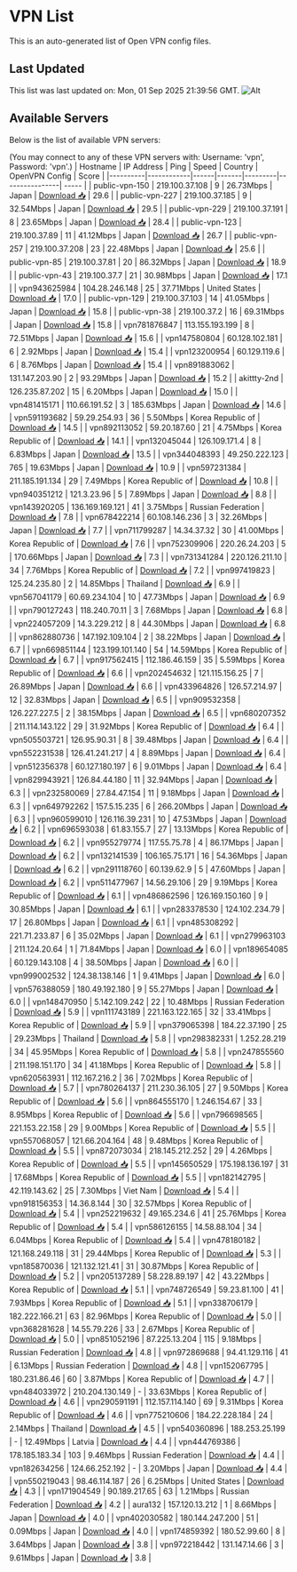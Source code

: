 # VPN List

This is an auto-generated list of Open VPN config files.

## Last Updated

This list was last updated on: Mon, 01 Sep 2025 21:39:56 GMT.
![Alt](https://repobeats.axiom.co/api/embed/186b98318ef1479477931607c1ad7d823f12451f.svg "Repobeats analytics image")

## Available Servers

Below is the list of available VPN servers:

(You may connect to any of these VPN servers with: Username: 'vpn', Password: 'vpn'.)
| Hostname | IP Address | Ping | Speed | Country | OpenVPN Config | Score |
|----------|------------|------|-------|---------|----------------| ----- |
| public-vpn-150 | 219.100.37.108 | 9 | 26.73Mbps | Japan | [Download 📥](./configs/server_0_JP.ovpn) | 29.6 |
| public-vpn-227 | 219.100.37.185 | 9 | 32.54Mbps | Japan | [Download 📥](./configs/server_1_JP.ovpn) | 29.5 |
| public-vpn-229 | 219.100.37.191 | 8 | 23.65Mbps | Japan | [Download 📥](./configs/server_2_JP.ovpn) | 28.4 |
| public-vpn-123 | 219.100.37.89 | 11 | 41.12Mbps | Japan | [Download 📥](./configs/server_3_JP.ovpn) | 26.7 |
| public-vpn-257 | 219.100.37.208 | 23 | 22.48Mbps | Japan | [Download 📥](./configs/server_4_JP.ovpn) | 25.6 |
| public-vpn-85 | 219.100.37.81 | 20 | 86.32Mbps | Japan | [Download 📥](./configs/server_5_JP.ovpn) | 18.9 |
| public-vpn-43 | 219.100.37.7 | 21 | 30.98Mbps | Japan | [Download 📥](./configs/server_6_JP.ovpn) | 17.1 |
| vpn943625984 | 104.28.246.148 | 25 | 37.71Mbps | United States | [Download 📥](./configs/server_7_US.ovpn) | 17.0 |
| public-vpn-129 | 219.100.37.103 | 14 | 41.05Mbps | Japan | [Download 📥](./configs/server_8_JP.ovpn) | 15.8 |
| public-vpn-38 | 219.100.37.2 | 16 | 69.31Mbps | Japan | [Download 📥](./configs/server_9_JP.ovpn) | 15.8 |
| vpn781876847 | 113.155.193.199 | 8 | 72.51Mbps | Japan | [Download 📥](./configs/server_10_JP.ovpn) | 15.6 |
| vpn147580804 | 60.128.102.181 | 6 | 2.92Mbps | Japan | [Download 📥](./configs/server_11_JP.ovpn) | 15.4 |
| vpn123200954 | 60.129.119.6 | 6 | 8.76Mbps | Japan | [Download 📥](./configs/server_12_JP.ovpn) | 15.4 |
| vpn891883062 | 131.147.203.90 | 2 | 93.29Mbps | Japan | [Download 📥](./configs/server_13_JP.ovpn) | 15.2 |
| akittty-2nd | 126.235.87.202 | 15 | 6.20Mbps | Japan | [Download 📥](./configs/server_14_JP.ovpn) | 15.0 |
| vpn481415171 | 110.66.191.52 | 3 | 185.63Mbps | Japan | [Download 📥](./configs/server_15_JP.ovpn) | 14.6 |
| vpn591193682 | 59.29.254.93 | 36 | 5.50Mbps | Korea Republic of | [Download 📥](./configs/server_16_KR.ovpn) | 14.5 |
| vpn892113052 | 59.20.187.60 | 21 | 4.75Mbps | Korea Republic of | [Download 📥](./configs/server_17_KR.ovpn) | 14.1 |
| vpn132045044 | 126.109.171.4 | 8 | 6.83Mbps | Japan | [Download 📥](./configs/server_18_JP.ovpn) | 13.5 |
| vpn344048393 | 49.250.222.123 | 765 | 19.63Mbps | Japan | [Download 📥](./configs/server_19_JP.ovpn) | 10.9 |
| vpn597231384 | 211.185.191.134 | 29 | 7.49Mbps | Korea Republic of | [Download 📥](./configs/server_20_KR.ovpn) | 10.8 |
| vpn940351212 | 121.3.23.96 | 5 | 7.89Mbps | Japan | [Download 📥](./configs/server_21_JP.ovpn) | 8.8 |
| vpn143920205 | 136.169.169.121 | 41 | 3.75Mbps | Russian Federation | [Download 📥](./configs/server_22_RU.ovpn) | 7.8 |
| vpn678422214 | 60.108.146.236 | 3 | 32.26Mbps | Japan | [Download 📥](./configs/server_23_JP.ovpn) | 7.7 |
| vpn711799287 | 14.34.37.32 | 30 | 41.00Mbps | Korea Republic of | [Download 📥](./configs/server_24_KR.ovpn) | 7.6 |
| vpn752309906 | 220.26.24.203 | 5 | 170.66Mbps | Japan | [Download 📥](./configs/server_25_JP.ovpn) | 7.3 |
| vpn731341284 | 220.126.211.10 | 34 | 7.76Mbps | Korea Republic of | [Download 📥](./configs/server_26_KR.ovpn) | 7.2 |
| vpn997419823 | 125.24.235.80 | 2 | 14.85Mbps | Thailand | [Download 📥](./configs/server_27_TH.ovpn) | 6.9 |
| vpn567041179 | 60.69.234.104 | 10 | 47.73Mbps | Japan | [Download 📥](./configs/server_28_JP.ovpn) | 6.9 |
| vpn790127243 | 118.240.70.11 | 3 | 7.68Mbps | Japan | [Download 📥](./configs/server_29_JP.ovpn) | 6.8 |
| vpn224057209 | 14.3.229.212 | 8 | 44.30Mbps | Japan | [Download 📥](./configs/server_30_JP.ovpn) | 6.8 |
| vpn862880736 | 147.192.109.104 | 2 | 38.22Mbps | Japan | [Download 📥](./configs/server_31_JP.ovpn) | 6.7 |
| vpn669851144 | 123.199.101.140 | 54 | 14.59Mbps | Korea Republic of | [Download 📥](./configs/server_32_KR.ovpn) | 6.7 |
| vpn917562415 | 112.186.46.159 | 35 | 5.59Mbps | Korea Republic of | [Download 📥](./configs/server_33_KR.ovpn) | 6.6 |
| vpn202454632 | 121.115.156.25 | 7 | 26.89Mbps | Japan | [Download 📥](./configs/server_34_JP.ovpn) | 6.6 |
| vpn433964826 | 126.57.214.97 | 12 | 32.83Mbps | Japan | [Download 📥](./configs/server_35_JP.ovpn) | 6.5 |
| vpn909532358 | 126.227.227.5 | 2 | 38.15Mbps | Japan | [Download 📥](./configs/server_36_JP.ovpn) | 6.5 |
| vpn680207352 | 211.114.143.122 | 29 | 31.92Mbps | Korea Republic of | [Download 📥](./configs/server_37_KR.ovpn) | 6.4 |
| vpn505503721 | 126.95.90.31 | 8 | 39.48Mbps | Japan | [Download 📥](./configs/server_38_JP.ovpn) | 6.4 |
| vpn552231538 | 126.41.241.217 | 4 | 8.89Mbps | Japan | [Download 📥](./configs/server_39_JP.ovpn) | 6.4 |
| vpn512356378 | 60.127.180.197 | 6 | 9.01Mbps | Japan | [Download 📥](./configs/server_40_JP.ovpn) | 6.4 |
| vpn829943921 | 126.84.44.180 | 11 | 32.94Mbps | Japan | [Download 📥](./configs/server_41_JP.ovpn) | 6.3 |
| vpn232580069 | 27.84.47.154 | 11 | 9.18Mbps | Japan | [Download 📥](./configs/server_42_JP.ovpn) | 6.3 |
| vpn649792262 | 157.5.15.235 | 6 | 266.20Mbps | Japan | [Download 📥](./configs/server_43_JP.ovpn) | 6.3 |
| vpn960599010 | 126.116.39.231 | 10 | 47.53Mbps | Japan | [Download 📥](./configs/server_44_JP.ovpn) | 6.2 |
| vpn696593038 | 61.83.155.7 | 27 | 13.13Mbps | Korea Republic of | [Download 📥](./configs/server_45_KR.ovpn) | 6.2 |
| vpn955279774 | 117.55.75.78 | 4 | 86.17Mbps | Japan | [Download 📥](./configs/server_46_JP.ovpn) | 6.2 |
| vpn132141539 | 106.165.75.171 | 16 | 54.36Mbps | Japan | [Download 📥](./configs/server_47_JP.ovpn) | 6.2 |
| vpn291118760 | 60.139.62.9 | 5 | 47.60Mbps | Japan | [Download 📥](./configs/server_48_JP.ovpn) | 6.2 |
| vpn511477967 | 14.56.29.106 | 29 | 9.19Mbps | Korea Republic of | [Download 📥](./configs/server_49_KR.ovpn) | 6.1 |
| vpn486862596 | 126.169.150.160 | 9 | 30.85Mbps | Japan | [Download 📥](./configs/server_50_JP.ovpn) | 6.1 |
| vpn283378530 | 124.102.234.79 | 17 | 26.80Mbps | Japan | [Download 📥](./configs/server_51_JP.ovpn) | 6.1 |
| vpn485308292 | 221.71.233.87 | 6 | 35.02Mbps | Japan | [Download 📥](./configs/server_52_JP.ovpn) | 6.1 |
| vpn279963103 | 211.124.20.64 | 1 | 71.84Mbps | Japan | [Download 📥](./configs/server_53_JP.ovpn) | 6.0 |
| vpn189654085 | 60.129.143.108 | 4 | 38.50Mbps | Japan | [Download 📥](./configs/server_54_JP.ovpn) | 6.0 |
| vpn999002532 | 124.38.138.146 | 1 | 9.41Mbps | Japan | [Download 📥](./configs/server_55_JP.ovpn) | 6.0 |
| vpn576388059 | 180.49.192.180 | 9 | 55.27Mbps | Japan | [Download 📥](./configs/server_56_JP.ovpn) | 6.0 |
| vpn148470950 | 5.142.109.242 | 22 | 10.48Mbps | Russian Federation | [Download 📥](./configs/server_57_RU.ovpn) | 5.9 |
| vpn111743189 | 221.163.122.165 | 32 | 33.41Mbps | Korea Republic of | [Download 📥](./configs/server_58_KR.ovpn) | 5.9 |
| vpn379065398 | 184.22.37.190 | 25 | 29.23Mbps | Thailand | [Download 📥](./configs/server_59_TH.ovpn) | 5.8 |
| vpn298382331 | 1.252.28.219 | 34 | 45.95Mbps | Korea Republic of | [Download 📥](./configs/server_60_KR.ovpn) | 5.8 |
| vpn247855560 | 211.198.151.170 | 34 | 41.18Mbps | Korea Republic of | [Download 📥](./configs/server_61_KR.ovpn) | 5.8 |
| vpn620563931 | 112.167.216.2 | 36 | 7.02Mbps | Korea Republic of | [Download 📥](./configs/server_62_KR.ovpn) | 5.7 |
| vpn780264137 | 211.230.36.105 | 27 | 9.50Mbps | Korea Republic of | [Download 📥](./configs/server_63_KR.ovpn) | 5.6 |
| vpn864555170 | 1.246.154.67 | 33 | 8.95Mbps | Korea Republic of | [Download 📥](./configs/server_64_KR.ovpn) | 5.6 |
| vpn796698565 | 221.153.22.158 | 29 | 9.00Mbps | Korea Republic of | [Download 📥](./configs/server_65_KR.ovpn) | 5.5 |
| vpn557068057 | 121.66.204.164 | 48 | 9.48Mbps | Korea Republic of | [Download 📥](./configs/server_66_KR.ovpn) | 5.5 |
| vpn872073034 | 218.145.212.252 | 29 | 4.26Mbps | Korea Republic of | [Download 📥](./configs/server_67_KR.ovpn) | 5.5 |
| vpn145650529 | 175.198.136.197 | 31 | 17.68Mbps | Korea Republic of | [Download 📥](./configs/server_68_KR.ovpn) | 5.5 |
| vpn182142795 | 42.119.143.62 | 25 | 7.30Mbps | Viet Nam | [Download 📥](./configs/server_69_VN.ovpn) | 5.4 |
| vpn918156353 | 14.36.8.144 | 30 | 32.57Mbps | Korea Republic of | [Download 📥](./configs/server_70_KR.ovpn) | 5.4 |
| vpn252219632 | 49.165.234.6 | 41 | 25.76Mbps | Korea Republic of | [Download 📥](./configs/server_71_KR.ovpn) | 5.4 |
| vpn586126155 | 14.58.88.104 | 34 | 6.04Mbps | Korea Republic of | [Download 📥](./configs/server_72_KR.ovpn) | 5.4 |
| vpn478180182 | 121.168.249.118 | 31 | 29.44Mbps | Korea Republic of | [Download 📥](./configs/server_73_KR.ovpn) | 5.3 |
| vpn185870036 | 121.132.121.41 | 31 | 30.87Mbps | Korea Republic of | [Download 📥](./configs/server_74_KR.ovpn) | 5.2 |
| vpn205137289 | 58.228.89.197 | 42 | 43.22Mbps | Korea Republic of | [Download 📥](./configs/server_75_KR.ovpn) | 5.1 |
| vpn748726549 | 59.23.81.100 | 41 | 7.93Mbps | Korea Republic of | [Download 📥](./configs/server_76_KR.ovpn) | 5.1 |
| vpn338706179 | 182.222.166.21 | 63 | 82.96Mbps | Korea Republic of | [Download 📥](./configs/server_77_KR.ovpn) | 5.0 |
| vpn368281628 | 14.55.79.226 | 33 | 2.67Mbps | Korea Republic of | [Download 📥](./configs/server_78_KR.ovpn) | 5.0 |
| vpn851052196 | 87.225.13.204 | 115 | 9.18Mbps | Russian Federation | [Download 📥](./configs/server_79_RU.ovpn) | 4.8 |
| vpn972869688 | 94.41.129.116 | 41 | 6.13Mbps | Russian Federation | [Download 📥](./configs/server_80_RU.ovpn) | 4.8 |
| vpn152067795 | 180.231.86.46 | 60 | 3.87Mbps | Korea Republic of | [Download 📥](./configs/server_81_KR.ovpn) | 4.7 |
| vpn484033972 | 210.204.130.149 | - | 33.63Mbps | Korea Republic of | [Download 📥](./configs/server_82_KR.ovpn) | 4.6 |
| vpn290591191 | 112.157.114.140 | 69 | 9.31Mbps | Korea Republic of | [Download 📥](./configs/server_83_KR.ovpn) | 4.6 |
| vpn775210606 | 184.22.228.184 | 24 | 2.14Mbps | Thailand | [Download 📥](./configs/server_84_TH.ovpn) | 4.5 |
| vpn540360896 | 188.253.25.199 | - | 12.49Mbps | Latvia | [Download 📥](./configs/server_85_LV.ovpn) | 4.4 |
| vpn444769386 | 178.185.183.34 | 103 | 9.46Mbps | Russian Federation | [Download 📥](./configs/server_86_RU.ovpn) | 4.4 |
| vpn182634256 | 124.66.252.192 | - | 3.20Mbps | Japan | [Download 📥](./configs/server_87_JP.ovpn) | 4.4 |
| vpn550219043 | 98.46.114.187 | 26 | 6.25Mbps | United States | [Download 📥](./configs/server_88_US.ovpn) | 4.3 |
| vpn171904549 | 90.189.217.65 | 63 | 1.21Mbps | Russian Federation | [Download 📥](./configs/server_89_RU.ovpn) | 4.2 |
| aura132 | 157.120.13.212 | 1 | 8.66Mbps | Japan | [Download 📥](./configs/server_90_JP.ovpn) | 4.0 |
| vpn402030582 | 180.144.247.200 | 51 | 0.09Mbps | Japan | [Download 📥](./configs/server_91_JP.ovpn) | 4.0 |
| vpn174859392 | 180.52.99.60 | 8 | 3.64Mbps | Japan | [Download 📥](./configs/server_92_JP.ovpn) | 3.8 |
| vpn972218442 | 131.147.14.66 | 3 | 9.61Mbps | Japan | [Download 📥](./configs/server_93_JP.ovpn) | 3.8 |
